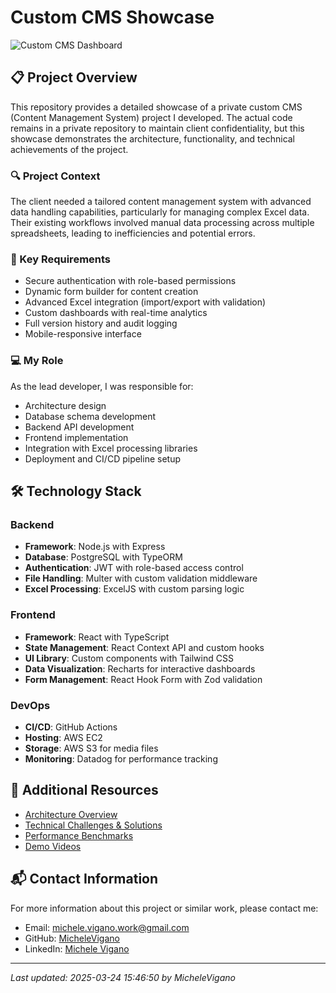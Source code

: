 # Custom CMS Showcase

![Custom CMS Dashboard](./assets/dashboard-preview.png)

## 📋 Project Overview

This repository provides a detailed showcase of a private custom CMS (Content Management System) project I developed. The actual code remains in a private repository to maintain client confidentiality, but this showcase demonstrates the architecture, functionality, and technical achievements of the project.

### 🔍 Project Context

The client needed a tailored content management system with advanced data handling capabilities, particularly for managing complex Excel data. Their existing workflows involved manual data processing across multiple spreadsheets, leading to inefficiencies and potential errors.

### 🎯 Key Requirements

- Secure authentication with role-based permissions
- Dynamic form builder for content creation
- Advanced Excel integration (import/export with validation)
- Custom dashboards with real-time analytics
- Full version history and audit logging
- Mobile-responsive interface

### 💻 My Role

As the lead developer, I was responsible for:
- Architecture design
- Database schema development
- Backend API development
- Frontend implementation
- Integration with Excel processing libraries
- Deployment and CI/CD pipeline setup

## 🛠️ Technology Stack

### Backend
- **Framework**: Node.js with Express
- **Database**: PostgreSQL with TypeORM
- **Authentication**: JWT with role-based access control
- **File Handling**: Multer with custom validation middleware
- **Excel Processing**: ExcelJS with custom parsing logic

### Frontend
- **Framework**: React with TypeScript
- **State Management**: React Context API and custom hooks
- **UI Library**: Custom components with Tailwind CSS
- **Data Visualization**: Recharts for interactive dashboards
- **Form Management**: React Hook Form with Zod validation

### DevOps
- **CI/CD**: GitHub Actions
- **Hosting**: AWS EC2
- **Storage**: AWS S3 for media files
- **Monitoring**: Datadog for performance tracking

## 🔗 Additional Resources

- [Architecture Overview](./architecture-diagram.png)
- [Technical Challenges & Solutions](./technical-challenges.md)
- [Performance Benchmarks](./performance-benchmarks.md)
- [Demo Videos](./demo-videos)

## 📬 Contact Information

For more information about this project or similar work, please contact me:

- Email: [michele.vigano.work@gmail.com](mailto:michele.vigano.work@gmail.com)
- GitHub: [MicheleVigano](https://github.com/MicheleVigano)
- LinkedIn: [Michele Vigano](https://www.linkedin.com/in/michele-vigano)

---

*Last updated: 2025-03-24 15:46:50 by MicheleVigano*
